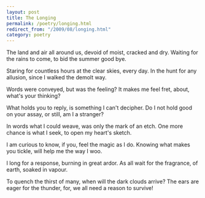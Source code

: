 ```yaml
---
layout: post
title: The Longing
permalink: /poetry/longing.html
redirect_from: "/2009/08/longing.html"
category: poetry
---
```


The land and air all around us,
devoid of moist, cracked and dry.
Waiting for the rains to come,
to bid the summer good bye.

Staring for countless hours
at the clear skies, every day.
In the hunt for any allusion,
since I walked the demolt way.

Words were conveyed,
but was the feeling?
It makes me feel fret,
about, what's your thinking?

What holds you to reply,
is something I can't decipher.
Do I not hold good on your assay,
or still, am I a stranger?

In words what I could weave,
was only the mark of an etch.
One more chance is what I seek,
to open my heart's sketch.

I am curious to know, if you,
feel the magic as I do.
Knowing what makes you tickle,
will help me the way I woo.

I long for a response,
burning in great ardor.
As all wait for the fragrance,
of earth, soaked in vapour.

To quench the thirst of many,
when will the dark clouds arrive?
The ears are eager for the thunder,
for, we all need a reason to survive!
